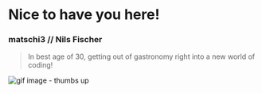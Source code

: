# Nice to have you here!
### matschi3 // Nils Fischer
> In best age of 30, 
> getting out of gastronomy right into a new world of coding!

![gif image - thumbs up](https://gifer.com/5SM.gif)
